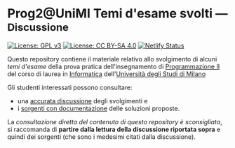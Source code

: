 # Prog2@UniMI Temi d'esame svolti — <span style="font-size:smaller">Discussione</span>

[![License: GPL v3](https://img.shields.io/badge/License-GPL%20v3-blue.svg)](http://www.gnu.org/licenses/gpl-3.0)
[![License: CC BY-SA 4.0](https://img.shields.io/badge/License-CC%20BY--SA%204.0-blue.svg)](http://creativecommons.org/licenses/by-sa/4.0/)
[![Netlify Status](https://api.netlify.com/api/v1/badges/513ae578-1d90-42f7-a941-d04f456c8881/deploy-status)](https://app.netlify.com/sites/prog2unimi-temi-svolti/deploys)

Questo repository contiene il materiale relativo allo svolgimento di alcuni
*temi d'esame* della prova pratica dell'insegnamento di [Programmazione
II](https://prog2.di.unimi.it/) del corso di laurea in
[Informatica](https://informatica.cdl.unimi.it/it) dell'[Università degli Studi
di Milano](http://www.unimi.it/)

Gli studenti interessati possono consultare:

- una [accurata discussione](https://prog2unimi-temi-svolti.netlify.app/) degli svolgimenti e
- i [sorgenti con documentazione](https://github.com/prog2-unimi/temi-svolti) delle soluzioni proposte.

La *consultazione diretta del contenuto di questo repository è sconsigliata*, si
raccomanda di **partire dalla lettura della discussione riportata sopra** e quindi
dei sorgenti (che sono i medesimi citati dalla discussione).